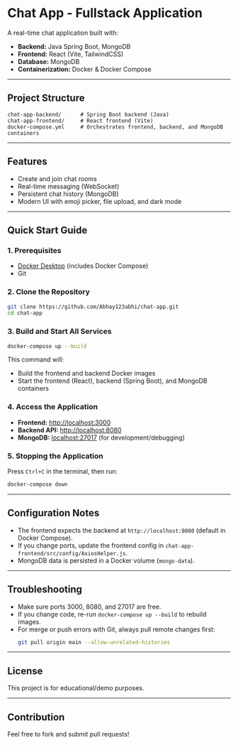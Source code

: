 # Chat App - Fullstack Application

A real-time chat application built with:

- **Backend:** Java Spring Boot, MongoDB
- **Frontend:** React (Vite, TailwindCSS)
- **Database:** MongoDB
- **Containerization:** Docker & Docker Compose

---

## Project Structure

```
chat-app-backend/      # Spring Boot backend (Java)
chat-app-frontend/     # React frontend (Vite)
docker-compose.yml     # Orchestrates frontend, backend, and MongoDB containers
```

---

## Features

- Create and join chat rooms
- Real-time messaging (WebSocket)
- Persistent chat history (MongoDB)
- Modern UI with emoji picker, file upload, and dark mode

---

## Quick Start Guide

### 1. Prerequisites

- [Docker Desktop](https://www.docker.com/products/docker-desktop) (includes Docker Compose)
- Git

### 2. Clone the Repository

```sh
git clone https://github.com/Abhay123abhi/chat-app.git
cd chat-app
```

### 3. Build and Start All Services

```sh
docker-compose up --build
```

This command will:
- Build the frontend and backend Docker images
- Start the frontend (React), backend (Spring Boot), and MongoDB containers

### 4. Access the Application

- **Frontend:** [http://localhost:3000](http://localhost:3000)
- **Backend API:** [http://localhost:8080](http://localhost:8080)
- **MongoDB:** [localhost:27017](mongodb://localhost:27017) (for development/debugging)

### 5. Stopping the Application

Press `Ctrl+C` in the terminal, then run:

```sh
docker-compose down
```

---

## Configuration Notes

- The frontend expects the backend at `http://localhost:8080` (default in Docker Compose).
- If you change ports, update the frontend config in `chat-app-frontend/src/config/AxiosHelper.js`.
- MongoDB data is persisted in a Docker volume (`mongo-data`).

---

## Troubleshooting

- Make sure ports 3000, 8080, and 27017 are free.
- If you change code, re-run `docker-compose up --build` to rebuild images.
- For merge or push errors with Git, always pull remote changes first:
  ```sh
  git pull origin main --allow-unrelated-histories
  ```

---

## License

This project is for educational/demo purposes.

---

## Contribution

Feel free to fork and submit pull requests!
